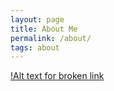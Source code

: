 ```yaml
---
layout: page
title: About Me
permalink: /about/
tags: about
---
```


[!Alt text for broken link](https://c.tenor.com/BOqrUfTNnVsAAAAC/the-office-michael-scott.gif)
